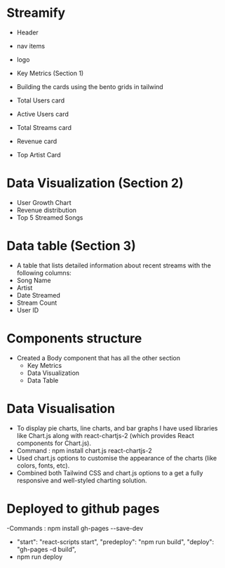 # Streamify
- Header 
- nav items
- logo

- Key Metrics (Section 1)
- Building the cards using the bento grids in tailwind
- Total Users card
- Active Users card
- Total Streams card
- Revenue card
- Top Artist Card

# Data Visualization (Section 2)
- User Growth Chart
- Revenue distribution
- Top 5 Streamed Songs

# Data table (Section 3)
- A table that lists detailed information about recent streams with the following columns:
- Song Name
- Artist
- Date Streamed
- Stream Count
- User ID


# Components structure
- Created a Body component that has all the other section
    - Key Metrics
    - Data Visualization
    - Data Table

# Data Visualisation
- To display pie charts, line charts, and bar graphs I have used libraries like Chart.js along with react-chartjs-2 (which provides React components for Chart.js).
- Command : npm install chart.js react-chartjs-2
- Used chart.js options to customise the appearance of the charts (like colors, fonts, etc).
- Combined both Tailwind CSS and chart.js options to a get a fully responsive and well-styled charting solution. 

# Deployed to github pages
-Commands : npm install gh-pages --save-dev 
-   "start": "react-scripts start",
    "predeploy": "npm run build",
    "deploy": "gh-pages -d build",
- npm run deploy